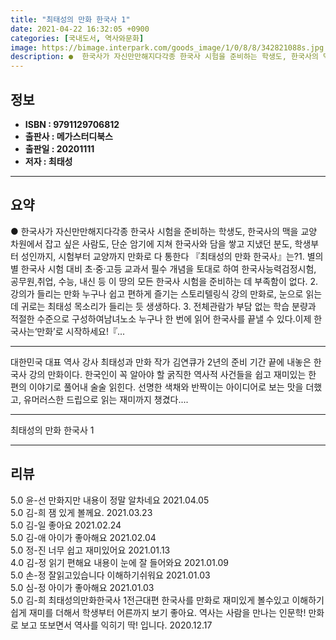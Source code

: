 ```yaml
---
title: "최태성의 만화 한국사 1"
date: 2021-04-22 16:32:05 +0900
categories: [국내도서, 역사와문화]
image: https://bimage.interpark.com/goods_image/1/0/8/8/342821088s.jpg
description: ●  한국사가 자신만만해지다각종 한국사 시험을 준비하는 학생도, 한국사의 맥을 교양 차원에서 잡고 싶은 사람도, 단순 암기에 지쳐 한국사와 담을 쌓고 지냈던 분도, 학생부터 성인까지, 시험부터 교양까지 만화로 다 통한다 『최태성의 만화 한국사』는?1. 별의별 한국사 시험 대비 초·중·고등 교과서 필수 개
---
```


## **정보**

- **ISBN : 9791129706812**
- **출판사 : 메가스터디북스**
- **출판일 : 20201111**
- **저자 : 최태성**

------



## **요약**

●  한국사가 자신만만해지다각종 한국사 시험을 준비하는 학생도, 한국사의 맥을 교양 차원에서 잡고 싶은 사람도, 단순 암기에 지쳐 한국사와 담을 쌓고 지냈던 분도, 학생부터 성인까지, 시험부터 교양까지 만화로 다 통한다 『최태성의 만화 한국사』는?1. 별의별 한국사 시험 대비 초·중·고등 교과서 필수 개념을 토대로 하여 한국사능력검정시험, 공무원,취업, 수능, 내신 등 이 땅의 모든 한국사 시험을 준비하는 데 부족함이 없다. 2. 강의가 들리는 만화 누구나 쉽고 편하게 즐기는 스토리텔링식 강의 만화로, 눈으로 읽는데 귀로는 최태성 목소리가 들리는 듯 생생하다.  3. 전체관람가 부담 없는 학습 분량과 적절한 수준으로 구성하여남녀노소 누구나 한 번에 읽어 한국사를 끝낼 수 있다.이제 한국사는‘만화’로 시작하세요!『...

------

대한민국 대표 역사 강사 최태성과 만화 작가 김연큐가 2년의 준비 기간 끝에 내놓은 한국사 강의 만화이다. 한국인이 꼭 알아야 할 굵직한 역사적 사건들을 쉽고 재미있는 한 편의 이야기로 풀어내 술술 읽힌다. 선명한 색채와 반짝이는 아이디어로 보는 맛을 더했고, 유머러스한 드립으로 읽는 재미까지 챙겼다.... 

------


최태성의 만화 한국사 1 

------


## **리뷰** 

5.0 윤-선 만화지만 내용이 정말 알차네요 2021.04.05 <br/>5.0 김-희 잼 있게 볼께요. 2021.03.23 <br/>5.0 김-일 좋아요 2021.02.24 <br/>5.0 김-애 아이가 좋아해요 2021.02.04 <br/>5.0 정-진 너무 쉽고 재미있어요 2021.01.13 <br/>4.0 김-정 읽기 편해요
내용이 눈에 잘 들어와요 2021.01.09 <br/>5.0 손-정 잘읽고있습니다 이해하기쉬워요 2021.01.03 <br/>5.0 심-정 아이가 좋아해요 2021.01.03 <br/>5.0 김-희 최태성의만화한국사 1전근대편 한국사를 만화로 재미있게 볼수있고 이해하기 쉽게 재미를 더해서 학생부터 어른까지 보기 좋아요. 역사는 사람을 만나는 인문학! 만화로 보고 또보면서 역사를 익히기 딱! 입니다. 2020.12.17 <br/>